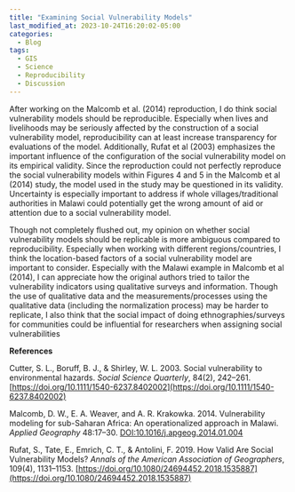 ```yaml
---
title: "Examining Social Vulnerability Models"
last_modified_at: 2023-10-24T16:20:02-05:00
categories:
  - Blog
tags:
  - GIS
  - Science
  - Reproducibility
  - Discussion
---
```


After working on the Malcomb et al. (2014) reproduction, I do think social vulnerability models should be reproducible.
Especially when lives and livelihoods may be seriously affected by the construction of a social vulnerability model, reproducibility can at least increase transparency for evaluations of the model. 
Additionally, Rufat et al (2003) emphasizes the important influence of the configuration of the social vulnerability model on its empirical validity. 
Since the reproduction could not perfectly reproduce the social vulnerability models within Figures 4 and 5 in the Malcomb et al (2014) study, the model used in the study may be questioned in its validity. 
Uncertainty is especially important to address if whole villages/traditional authorities in Malawi could potentially get the wrong amount of aid or attention due to a social vulnerability model. 

Though not completely flushed out, my opinion on whether social vulnerability models should be replicable is more ambiguous compared to reproducibility. 
Especially when working with different regions/countries, I think the location-based factors of a social vulnerability model are important to consider. 
Especially with the Malawi example in Malcomb et al (2014), I can appreciate how the original authors tried to tailor the vulnerability indicators using qualitative surveys and information. 
Though the use of qualitative data and the measurements/processes using the qualitative data (including the normalization process) may be harder to replicate, I also think that the social impact of doing ethnographies/surveys for communities could be influential for researchers when assigning social vulnerabilities 


**References**

Cutter, S. L., Boruff, B. J., & Shirley, W. L. 2003. Social vulnerability to environmental hazards. *Social Science Quarterly*, 84(2), 242–261. [https://doi.org/10.1111/1540-6237.8402002](https://doi.org/10.1111/1540-6237.8402002)

Malcomb, D. W., E. A. Weaver, and A. R. Krakowka. 2014. Vulnerability modeling for sub-Saharan Africa: An operationalized approach in Malawi. *Applied Geography* 48:17–30. [DOI:10.1016/j.apgeog.2014.01.004](https://doi.org/10.1016/j.apgeog.2014.01.004)

Rufat, S., Tate, E., Emrich, C. T., & Antolini, F. 2019. How Valid Are Social Vulnerability Models? *Annals of the American Association of Geographers*, 109(4), 1131–1153. [https://doi.org/10.1080/24694452.2018.1535887](https://doi.org/10.1080/24694452.2018.1535887)

